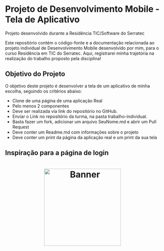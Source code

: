 
# Projeto de Desenvolvimento Mobile - Tela de Aplicativo

Projeto desenvolvido durante a Residência TIC/Software do Serratec

Este repositório contém o código-fonte e a documentação relacionada ao projeto individual de Desenvolvimento Mobile desenvolvido por mim, para o curso Residência em TIC do Serratec. Aqui, registrarei minha trajetória na realização do trabalho proposto pela disciplina!

## Objetivo do Projeto

O objetivo deste projeto é desenvolver a tela de um aplicativo de minha escolha, seguindo os critérios abaixo:
 - Clone de uma página de uma aplicação Real
 - Pelo menos 2 componentes
 - Deve ser realizada via link do repositório no GitHub.
 - Enviar o Link no repositório da turma, na pasta trabalho-individual.
 - Basta fazer um fork, adicionar um arquivo SeuNome.md e abrir um Pull Request
 - Deve conter um Readme.md com informações sobre o projeto
 - Deve conter um print da página da aplicação real e um print da sua tela

## Inspiração para a página de login

<h1 align="center">
    <a>
        <img alt="Banner" style="object-fit: cover; height:250px;" src="ImagemRef/WorkOutscreenshot.png"  />
    </a>
</h1>

